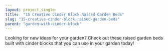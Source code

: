 ```yaml
---
layout: project_single
title:  "15 Creative Cinder Block Raised Garden Beds"
slug: "15-creative-cinder-block-raised-garden-beds"
parent: "garden-with-cinder-block"
---
```

Looking for new ideas for your garden? Check out these raised garden beds built with cinder blocks that you can use in your garden today!